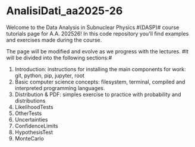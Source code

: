# AnalisiDati_aa2025-26
Welcome to the Data Analysis in Subnuclear Physics #(DASP)# course tutorials page for A.A. 202526! 
In this code repository you'll find examples and exercises made during the course.

The page will be modified and evolve as we progress with the lectures. 
#It will be divided into the following sections:#

1) Introduction: instructions for installing the main components for work: git, python, pip, jupyter, root
2) Basic computer science concepts: filesystem, terminal, compiled and interpreted programming languages.
3) Distribution & PDF: simples exercise to practice with probability and distributions
4) LikelihoodTests
5) OtherTests
6) Uncertainties
7) ConfidenceLimits
8) HypothesisTest
9) MonteCarlo
